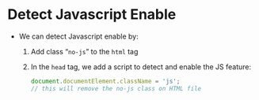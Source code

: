 # Detect Javascript Enable

- We can detect Javascript enable by:

  1. Add class “`no-js`” to the `html` tag

  2. In the `head` tag, we add a script to detect and enable the JS feature:

     ```js
     document.documentElement.className = 'js';
     // this will remove the no-js class on HTML file
     ```

     

